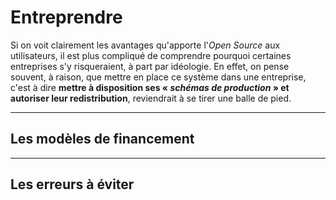 # Entreprendre

Si on voit clairement les avantages qu'apporte l'_Open Source_ aux utilisateurs, il est plus compliqué de comprendre pourquoi certaines entreprises s'y risqueraient, à part par idéologie. En effet, on pense souvent, à raison, que mettre en place ce système dans une entreprise, c'est à dire __mettre à disposition ses « _schémas de production_ » et autoriser leur redistribution__, reviendrait à se tirer une balle de pied.

---

## Les modèles de financement

---

## Les erreurs à éviter
